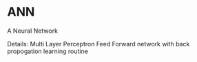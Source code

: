 # ANN

A Neural Network

Details:
Multi Layer Perceptron
Feed Forward network with back propogation learning routine
